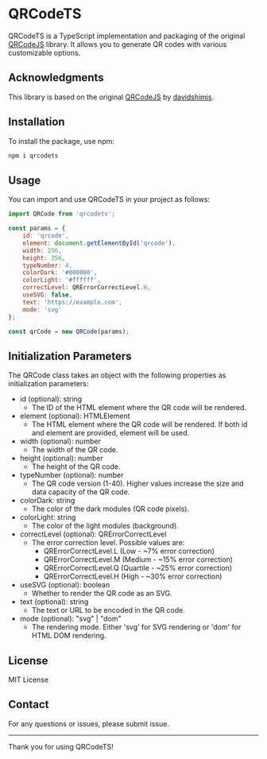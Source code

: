 # QRCodeTS

QRCodeTS is a TypeScript implementation and packaging of the original [QRCodeJS](https://github.com/davidshimjs/qrcodejs) library. It allows you to generate QR codes with various customizable options.

## Acknowledgments

This library is based on the original [QRCodeJS](https://github.com/davidshimjs/qrcodejs) by [davidshimjs](https://github.com/davidshimjs).

## Installation

To install the package, use npm:

```bash
npm i qrcodets
```

## Usage

You can import and use QRCodeTS in your project as follows:

```javascript
import QRCode from 'qrcodets';

const params = {
    id: 'qrcode',
    element: document.getElementById('qrcode'),
    width: 256,
    height: 256,
    typeNumber: 4,
    colorDark: '#000000',
    colorLight: '#ffffff',
    correctLevel: QRErrorCorrectLevel.H,
    useSVG: false,
    text: 'https://example.com',
    mode: 'svg'
};

const qrCode = new QRCode(params);
```

## Initialization Parameters

The QRCode class takes an object with the following properties as initialization parameters:

- id (optional): string
    - The ID of the HTML element where the QR code will be rendered.
- element (optional): HTMLElement
    - The HTML element where the QR code will be rendered. If both id and element are provided, element will be used.
- width (optional): number
    - The width of the QR code.
- height (optional): number
    - The height of the QR code.
- typeNumber (optional): number
    - The QR code version (1-40). Higher values increase the size and data capacity of the QR code.
- colorDark: string
    - The color of the dark modules (QR code pixels).
- colorLight: string
    - The color of the light modules (background).
- correctLevel (optional): QRErrorCorrectLevel
    - The error correction level. Possible values are:
        - QRErrorCorrectLevel.L (Low - ~7% error correction)
        - QRErrorCorrectLevel.M (Medium - ~15% error correction)
        - QRErrorCorrectLevel.Q (Quartile - ~25% error correction)
        - QRErrorCorrectLevel.H (High - ~30% error correction)
- useSVG (optional): boolean
    - Whether to render the QR code as an SVG.
- text (optional): string
    - The text or URL to be encoded in the QR code.
- mode (optional): "svg" | "dom"
    - The rendering mode. Either 'svg' for SVG rendering or 'dom' for HTML DOM rendering.

## License

MIT License

## Contact

For any questions or issues, please submit issue.

---
Thank you for using QRCodeTS!